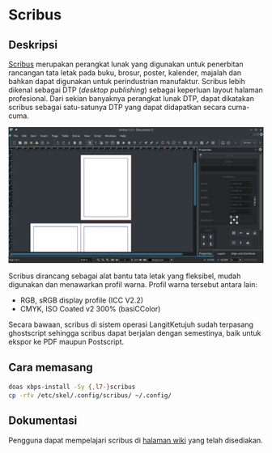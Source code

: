 # Scribus

## Deskripsi

[Scribus](https://www.scribus.net/) merupakan perangkat lunak yang digunakan untuk penerbitan rancangan tata letak pada buku, brosur, poster, kalender, majalah dan bahkan dapat digunakan untuk perindustrian manufaktur. Scribus lebih dikenal sebagai DTP (_desktop publishing_) sebagai keperluan layout halaman profesional. Dari sekian banyaknya perangkat lunak DTP, dapat dikatakan scribus sebagai satu-satunya DTP yang dapat didapatkan secara cuma-cuma.

![Scribus LangitKetujuh OS](../../media/image/scribus-langitketujuh-id.webp)

Scribus dirancang sebagai alat bantu tata letak yang fleksibel, mudah digunakan dan menawarkan profil warna. Profil warna tersebut antara lain:

- RGB, sRGB display profile (ICC V2.2)
- CMYK, ISO Coated v2 300% (basiCColor)

Secara bawaan, scribus di sistem operasi LangitKetujuh sudah terpasang ghostscript sehingga scribus dapat berjalan dengan semestinya, baik untuk ekspor ke PDF maupun Postscript.

## Cara memasang

```sh
doas xbps-install -Sy {,l7-}scribus
cp -rfv /etc/skel/.config/scribus/ ~/.config/
```

## Dokumentasi

Pengguna dapat mempelajari scribus di [halaman wiki](https://wiki.scribus.net/) yang telah disediakan.
